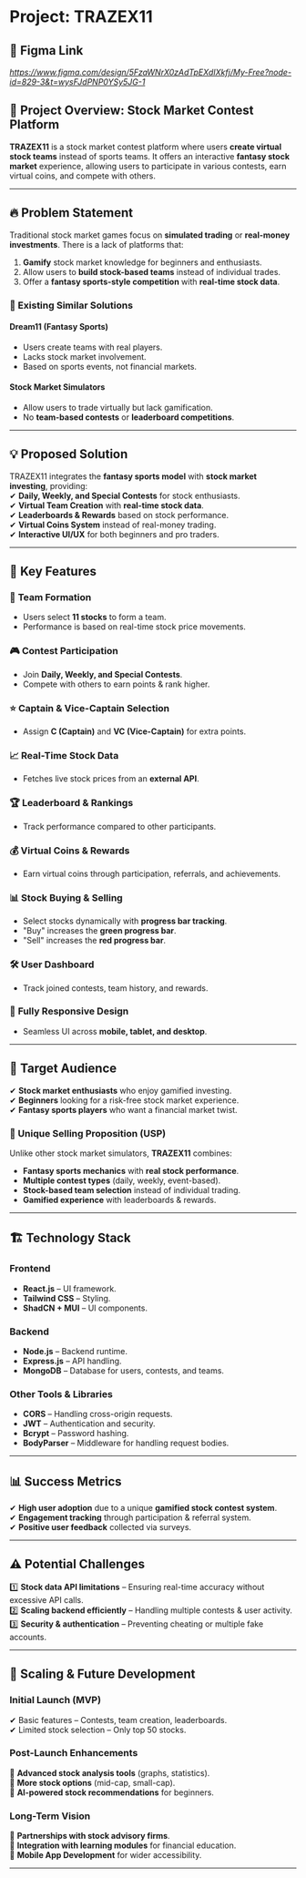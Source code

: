 # Project: TRAZEX11  

## 🎨 Figma Link  
*https://www.figma.com/design/5FzaWNrX0zAdTpEXdIXkfj/My-Free?node-id=829-3&t=wysFJdPNP0YSy5JG-1*  

## 📝 Project Overview: Stock Market Contest Platform  
**TRAZEX11** is a stock market contest platform where users **create virtual stock teams** instead of sports teams. It offers an interactive **fantasy stock market** experience, allowing users to participate in various contests, earn virtual coins, and compete with others.  

---  

## 🔥 Problem Statement  
Traditional stock market games focus on **simulated trading** or **real-money investments**. There is a lack of platforms that:  
1. **Gamify** stock market knowledge for beginners and enthusiasts.  
2. Allow users to **build stock-based teams** instead of individual trades.  
3. Offer a **fantasy sports-style competition** with **real-time stock data**.  

### 🚀 Existing Similar Solutions  
#### **Dream11 (Fantasy Sports)**  
- Users create teams with real players.  
- Lacks stock market involvement.  
- Based on sports events, not financial markets.  

#### **Stock Market Simulators**  
- Allow users to trade virtually but lack gamification.  
- No **team-based contests** or **leaderboard competitions**.  

---  

## 💡 Proposed Solution  
TRAZEX11 integrates the **fantasy sports model** with **stock market investing**, providing:  
✔ **Daily, Weekly, and Special Contests** for stock enthusiasts.  
✔ **Virtual Team Creation** with **real-time stock data**.  
✔ **Leaderboards & Rewards** based on stock performance.  
✔ **Virtual Coins System** instead of real-money trading.  
✔ **Interactive UI/UX** for both beginners and pro traders.  

---  

## 🚀 Key Features  

### 🔢 **Team Formation**  
- Users select **11 stocks** to form a team.  
- Performance is based on real-time stock price movements.  

### 🎮 **Contest Participation**  
- Join **Daily, Weekly, and Special Contests**.  
- Compete with others to earn points & rank higher.  

### ⭐ **Captain & Vice-Captain Selection**  
- Assign **C (Captain)** and **VC (Vice-Captain)** for extra points.  

### 📈 **Real-Time Stock Data**  
- Fetches live stock prices from an **external API**.  

### 🏆 **Leaderboard & Rankings**  
- Track performance compared to other participants.  

### 💰 **Virtual Coins & Rewards**  
- Earn virtual coins through participation, referrals, and achievements.  

### 📊 **Stock Buying & Selling**  
- Select stocks dynamically with **progress bar tracking**.  
- "Buy" increases the **green progress bar**.  
- "Sell" increases the **red progress bar**.  

### 🛠 **User Dashboard**  
- Track joined contests, team history, and rewards.  

### 🎨 **Fully Responsive Design**  
- Seamless UI across **mobile, tablet, and desktop**.  

---  

## 🎯 Target Audience  
✔ **Stock market enthusiasts** who enjoy gamified investing.  
✔ **Beginners** looking for a risk-free stock market experience.  
✔ **Fantasy sports players** who want a financial market twist.  

### 🌟 Unique Selling Proposition (USP)  
Unlike other stock market simulators, **TRAZEX11** combines:  
- **Fantasy sports mechanics** with **real stock performance**.  
- **Multiple contest types** (daily, weekly, event-based).  
- **Stock-based team selection** instead of individual trading.  
- **Gamified experience** with leaderboards & rewards.  

---  

## 🏗 Technology Stack  

### **Frontend**  
- **React.js** – UI framework.  
- **Tailwind CSS** – Styling.  
- **ShadCN + MUI** – UI components.  

### **Backend**  
- **Node.js** – Backend runtime.  
- **Express.js** – API handling.  
- **MongoDB** – Database for users, contests, and teams.  

### **Other Tools & Libraries**  
- **CORS** – Handling cross-origin requests.  
- **JWT** – Authentication and security.  
- **Bcrypt** – Password hashing.  
- **BodyParser** – Middleware for handling request bodies.  

---  

## 📊 Success Metrics  
✔ **High user adoption** due to a unique **gamified stock contest system**.  
✔ **Engagement tracking** through participation & referral system.  
✔ **Positive user feedback** collected via surveys.  

---  

## ⚠️ Potential Challenges  
1️⃣ **Stock data API limitations** – Ensuring real-time accuracy without excessive API calls.  
2️⃣ **Scaling backend efficiently** – Handling multiple contests & user activity.  
3️⃣ **Security & authentication** – Preventing cheating or multiple fake accounts.  

---  

## 🚀 Scaling & Future Development  

### **Initial Launch (MVP)**  
✔ Basic features – Contests, team creation, leaderboards.  
✔ Limited stock selection – Only top 50 stocks.  

### **Post-Launch Enhancements**  
📌 **Advanced stock analysis tools** (graphs, statistics).  
📌 **More stock options** (mid-cap, small-cap).  
📌 **AI-powered stock recommendations** for beginners.  

### **Long-Term Vision**  
📌 **Partnerships with stock advisory firms**.  
📌 **Integration with learning modules** for financial education.  
📌 **Mobile App Development** for wider accessibility.  

---  



